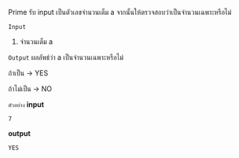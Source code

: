 Prime
รับ input เป็นตัวเลขจำนวนเต็ม a จากนั้นให้ตรวจสอบว่าเป็นจำนวนเฉพาะหรือไม่

`Input`
1. จำนวนเต็ม a

`Output`
ผลลัพธ์ว่า a เป็นจำนวนเฉพาะหรือไม่

ถ้าเป็น -> YES

ถ้าไม่เป็น -> NO

`ตัวอย่าง`
__input__
```
7
```

__output__
```
YES
```